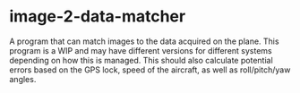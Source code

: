 image-2-data-matcher
===============

A program that can match images to the data acquired on the plane. This program is a WIP and may have different versions for different systems depending on how this is managed.
This should also calculate potential errors based on the GPS lock, speed of the aircraft, as well as roll/pitch/yaw angles.
